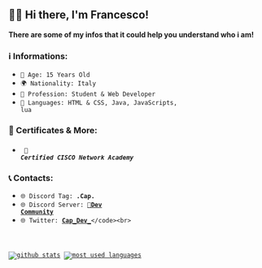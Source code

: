 ## 👋🏼 Hi there, I'm Francesco!<br>

**There are some of my infos that it could help you understand who i am!**<br>

### ℹ️ Informations:

- <code>🎂 Age: 15 Years Old</code><br>
- <code>🌍 Nationality: Italy</code><br>
- <code>👀 Profession: Student & Web Developer</code><br>
- <code>📃 Languages: HTML & CSS, Java, JavaScripts, lua</code><br>

### 🪪 Certificates & More: <br>

- ##### <code> 📝 Certified CISCO Network Academy</code><br>

### 📞 **Contacts:**<br>
- <code>🌐 Discord Tag: **.Cap.**</code><br>
- <code>🌐 Discord Server: [**📣Dev Community**](https://discord.gg/ajaN2T7PkB)</code><br>
- <code>🌐 Twitter: [**Cap_Dev_**](https://twitter.com/Cap_Dev_)</code><br>

[![github stats](https://github-readme-stats.vercel.app/api?username=HoleCap&show_icons=true&title_color=fff&icon_color=79ff97&text_color=9f9f9f&bg_color=151515&count_private=true)](https://github.com/HoleCap)
[![most used languages](https://github-readme-stats.vercel.app/api/top-langs/?username=HoleCap&layout=compact&show_icons=true&title_color=fff&icon_color=79ff97&text_color=9f9f9f&bg_color=151515&count_private=true&langs_count=6)](https://github.com/HoleCap)
